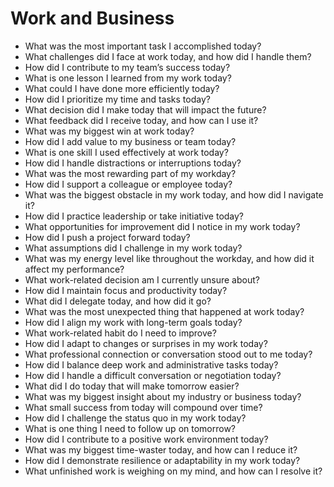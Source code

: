 # Work and Business

- What was the most important task I accomplished today?
- What challenges did I face at work today, and how did I handle them?
- How did I contribute to my team’s success today?
- What is one lesson I learned from my work today?
- What could I have done more efficiently today?
- How did I prioritize my time and tasks today?
- What decision did I make today that will impact the future?
- What feedback did I receive today, and how can I use it?
- What was my biggest win at work today?
- How did I add value to my business or team today?
- What is one skill I used effectively at work today?
- How did I handle distractions or interruptions today?
- What was the most rewarding part of my workday?
- How did I support a colleague or employee today?
- What was the biggest obstacle in my work today, and how did I navigate it?
- How did I practice leadership or take initiative today?
- What opportunities for improvement did I notice in my work today?
- How did I push a project forward today?
- What assumptions did I challenge in my work today?
- What was my energy level like throughout the workday, and how did it affect my performance?
- What work-related decision am I currently unsure about?
- How did I maintain focus and productivity today?
- What did I delegate today, and how did it go?
- What was the most unexpected thing that happened at work today?
- How did I align my work with long-term goals today?
- What work-related habit do I need to improve?
- How did I adapt to changes or surprises in my work today?
- What professional connection or conversation stood out to me today?
- How did I balance deep work and administrative tasks today?
- How did I handle a difficult conversation or negotiation today?
- What did I do today that will make tomorrow easier?
- What was my biggest insight about my industry or business today?
- What small success from today will compound over time?
- How did I challenge the status quo in my work today?
- What is one thing I need to follow up on tomorrow?
- How did I contribute to a positive work environment today?
- What was my biggest time-waster today, and how can I reduce it?
- How did I demonstrate resilience or adaptability in my work today?
- What unfinished work is weighing on my mind, and how can I resolve it?